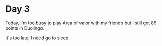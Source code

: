 # Day 3

Today, I'm too busy to play Area of valor with my friends but I still got 89 points in Duolingo.

It's too late, I need go to sleep